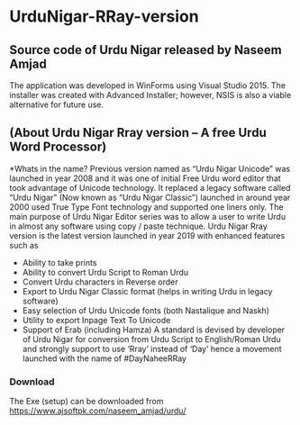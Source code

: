 # UrduNigar-RRay-version

## Source code of Urdu Nigar released by Naseem Amjad
The application was developed in WinForms using Visual Studio 2015. The installer was created with Advanced Installer; however, NSIS is also a viable alternative for future use.


## (About Urdu Nigar Rray version – A free Urdu Word Processor)
*Whats in the name?
Previous version named as “Urdu Nigar Unicode” was launched in year 2008 and it was one of initial Free Urdu word editor that took advantage of Unicode technology. It replaced a legacy software called “Urdu Nigar” (Now known as “Urdu Nigar Classic”) launched in around year 2000 used True Type Font technology and supported one liners only. The main purpose of Urdu Nigar Editor series was to allow a user to write Urdu in almost any software using copy / paste technique.
Urdu Nigar Rray version is the latest version launched in year 2019 with enhanced features such as
- Ability to take prints
- Ability to convert Urdu Script to Roman Urdu
- Convert Urdu characters in Reverse order
- Export to Urdu Nigar Classic format (helps in writing Urdu in legacy software)
- Easy selection of Urdu Unicode fonts (both Nastalique and Naskh)
- Utility to export Inpage Text To Unicode
- Support of Erab (including Hamza)
A standard is devised by developer of Urdu Nigar for conversion from Urdu Script to English/Roman Urdu and strongly support to use ‘Rray’ instead of ‘Day’ hence a movement launched with the name of #DayNaheeRRay

### Download
The Exe (setup) can be downloaded from https://www.ajsoftpk.com/naseem_amjad/urdu/
